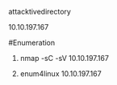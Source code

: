 
attacktivedirectory

10.10.197.167

#Enumeration
1. nmap -sC -sV 10.10.197.167

4. enum4linux 10.10.197.167
